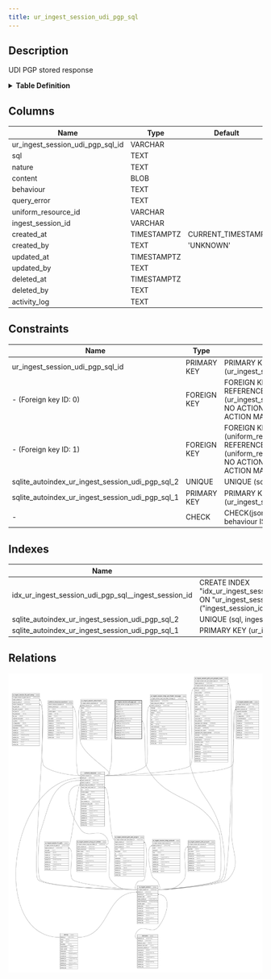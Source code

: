 ```yaml
---
title: ur_ingest_session_udi_pgp_sql
---
```


## Description

UDI PGP stored response

<details>
<summary><strong>Table Definition</strong></summary>

```sql
CREATE TABLE "ur_ingest_session_udi_pgp_sql" (
    "ur_ingest_session_udi_pgp_sql_id" VARCHAR PRIMARY KEY NOT NULL,
    "sql" TEXT NOT NULL,
    "nature" TEXT NOT NULL,
    "content" BLOB,
    "behaviour" TEXT CHECK(json_valid(behaviour) OR behaviour IS NULL),
    "query_error" TEXT,
    "uniform_resource_id" VARCHAR,
    "ingest_session_id" VARCHAR,
    "created_at" TIMESTAMPTZ DEFAULT CURRENT_TIMESTAMP,
    "created_by" TEXT DEFAULT 'UNKNOWN',
    "updated_at" TIMESTAMPTZ,
    "updated_by" TEXT,
    "deleted_at" TIMESTAMPTZ,
    "deleted_by" TEXT,
    "activity_log" TEXT,
    FOREIGN KEY("uniform_resource_id") REFERENCES "uniform_resource"("uniform_resource_id"),
    FOREIGN KEY("ingest_session_id") REFERENCES "ur_ingest_session"("ur_ingest_session_id"),
    UNIQUE("sql", "ingest_session_id")
)
```

</details>

## Columns

| Name                             | Type        | Default           | Nullable | Parents                                                                             | Comment                                                 |
| -------------------------------- | ----------- | ----------------- | -------- | ----------------------------------------------------------------------------------- | ------------------------------------------------------- |
| ur_ingest_session_udi_pgp_sql_id | VARCHAR     |                   | false    |                                                                                     | ur_ingest_session_udi_pgp_sql ULID primary key          |
| sql                              | TEXT        |                   | false    |                                                                                     | full query for the response                             |
| nature                           | TEXT        |                   | false    |                                                                                     | type of sql. DDL, DQL or DML                            |
| content                          | BLOB        |                   | true     |                                                                                     | raw response                                            |
| behaviour                        | TEXT        |                   | true     |                                                                                     | the query configuration passed in the comment           |
| query_error                      | TEXT        |                   | true     |                                                                                     |                                                         |
| uniform_resource_id              | VARCHAR     |                   | true     | [uniform_resource](/docs/standard-library/rssd-schema/uniform_resource)   | uniform_resource row ID of original content             |
| ingest_session_id                | VARCHAR     |                   | true     | [ur_ingest_session](/docs/standard-library/rssd-schema/ur_ingest_session) | {"isSqlDomainZodDescrMeta":true,"isVarChar":true}       |
| created_at                       | TIMESTAMPTZ | CURRENT_TIMESTAMP | true     |                                                                                     |                                                         |
| created_by                       | TEXT        | 'UNKNOWN'         | true     |                                                                                     |                                                         |
| updated_at                       | TIMESTAMPTZ |                   | true     |                                                                                     |                                                         |
| updated_by                       | TEXT        |                   | true     |                                                                                     |                                                         |
| deleted_at                       | TIMESTAMPTZ |                   | true     |                                                                                     |                                                         |
| deleted_by                       | TEXT        |                   | true     |                                                                                     |                                                         |
| activity_log                     | TEXT        |                   | true     |                                                                                     | {"isSqlDomainZodDescrMeta":true,"isJsonSqlDomain":true} |

## Constraints

| Name                                             | Type        | Definition                                                                                                                             |
| ------------------------------------------------ | ----------- | -------------------------------------------------------------------------------------------------------------------------------------- |
| ur_ingest_session_udi_pgp_sql_id                 | PRIMARY KEY | PRIMARY KEY (ur_ingest_session_udi_pgp_sql_id)                                                                                         |
| - (Foreign key ID: 0)                            | FOREIGN KEY | FOREIGN KEY (ingest_session_id) REFERENCES ur_ingest_session (ur_ingest_session_id) ON UPDATE NO ACTION ON DELETE NO ACTION MATCH NONE |
| - (Foreign key ID: 1)                            | FOREIGN KEY | FOREIGN KEY (uniform_resource_id) REFERENCES uniform_resource (uniform_resource_id) ON UPDATE NO ACTION ON DELETE NO ACTION MATCH NONE |
| sqlite_autoindex_ur_ingest_session_udi_pgp_sql_2 | UNIQUE      | UNIQUE (sql, ingest_session_id)                                                                                                        |
| sqlite_autoindex_ur_ingest_session_udi_pgp_sql_1 | PRIMARY KEY | PRIMARY KEY (ur_ingest_session_udi_pgp_sql_id)                                                                                         |
| -                                                | CHECK       | CHECK(json_valid(behaviour) OR behaviour IS NULL)                                                                                      |

## Indexes

| Name                                                 | Definition                                                                                                                  |
| ---------------------------------------------------- | --------------------------------------------------------------------------------------------------------------------------- |
| idx_ur_ingest_session_udi_pgp_sql__ingest_session_id | CREATE INDEX "idx_ur_ingest_session_udi_pgp_sql__ingest_session_id" ON "ur_ingest_session_udi_pgp_sql"("ingest_session_id") |
| sqlite_autoindex_ur_ingest_session_udi_pgp_sql_2     | UNIQUE (sql, ingest_session_id)                                                                                             |
| sqlite_autoindex_ur_ingest_session_udi_pgp_sql_1     | PRIMARY KEY (ur_ingest_session_udi_pgp_sql_id)                                                                              |

## Relations

![er](../../../../../../assets/ur_ingest_session_udi_pgp_sql.svg)
